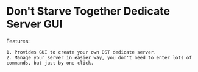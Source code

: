 # Don't Starve Together Dedicate Server GUI  
  
  Features:  
    
    1. Provides GUI to create your own DST dedicate server.  
    2. Manage your server in easier way, you don't need to enter lots of commands, but just by one-click.
